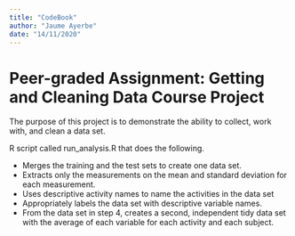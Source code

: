 ```yaml
---
title: "CodeBook"
author: "Jaume Ayerbe"
date: "14/11/2020"
---
```


# Peer-graded Assignment: Getting and Cleaning Data Course Project

The purpose of this project is to demonstrate the ability to collect, work with, and clean a data set. 

R script called run_analysis.R that does the following.

* Merges the training and the test sets to create one data set.
* Extracts only the measurements on the mean and standard deviation for each measurement.
* Uses descriptive activity names to name the activities in the data set
* Appropriately labels the data set with descriptive variable names.
* From the data set in step 4, creates a second, independent tidy data set with the average of each variable for each activity and each subject.